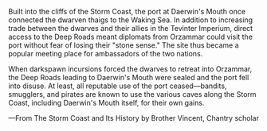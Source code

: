 Built into the cliffs of the Storm Coast, the port at Daerwin's Mouth once connected the dwarven thaigs to the Waking Sea. In addition to increasing trade between the dwarves and their allies in the Tevinter Imperium, direct access to the Deep Roads meant diplomats from Orzammar could visit the port without fear of losing their "stone sense." The site thus became a popular meeting place for ambassadors of the two nations.

When darkspawn incursions forced the dwarves to retreat into Orzammar, the Deep Roads leading to Daerwin's Mouth were sealed and the port fell into disuse. At least, all reputable use of the port ceased—bandits, smugglers, and pirates are known to use the various caves along the Storm Coast, including Daerwin's Mouth itself, for their own gains.

—From The Storm Coast and Its History by Brother Vincent, Chantry scholar
